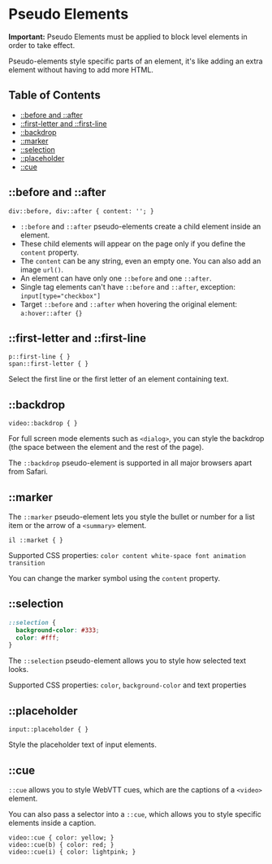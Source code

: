 # Pseudo Elements

**Important:** Pseudo Elements must be applied to block level elements in order to take effect.

Pseudo-elements style specific parts of an element, it's like adding an extra element without having to add more HTML.

## Table of Contents

- [::before and ::after](#before-and-after)
- [::first-letter and ::first-line](#first-letter-and-first-line)
- [::backdrop](#backdrop)
- [::marker](#marker)
- [::selection](#selection)
- [::placeholder](#selection)
- [::cue](#cue)

## ::before and ::after

```
div::before, div::after { content: ''; }
```

- `::before` and `::after` pseudo-elements create a child element inside an element.
- These child elements will appear on the page only if you define the `content` property.
- The `content` can be any string, even an empty one. You can also add an image `url()`.
- An element can have only one `::before` and one `::after`.
- Single tag elements can't have `::before` and `::after`, exception: `input[type="checkbox"]`
- Target `::before` and `::after` when hovering the original element: `a:hover::after {}`

## ::first-letter and ::first-line

```
p::first-line { }
span::first-letter { }
```

Select the first line or the first letter of an element containing text.

## ::backdrop

```
video::backdrop { }
```

For full screen mode elements such as `<dialog>`, you can style the backdrop (the space between the element and the rest of the page).

The `::backdrop` pseudo-element is supported in all major browsers apart from Safari.

## ::marker

The `::marker` pseudo-element lets you style the bullet or number for a list item or the arrow of a `<summary>` element.

```
il ::market { }
```

Supported CSS properties: `color content white-space font animation transition`

You can change the marker symbol using the `content` property.

## ::selection

```css
::selection {
  background-color: #333;
  color: #fff;
}
```

The `::selection` pseudo-element allows you to style how selected text looks.

Supported CSS properties: `color`, `background-color` and text properties

## ::placeholder

```
input::placeholder { }
```

Style the placeholder text of input elements.

## ::cue

`::cue` allows you to style WebVTT cues, which are the captions of a `<video>` element.

You can also pass a selector into a `::cue`, which allows you to style specific elements inside a caption.

```
video::cue { color: yellow; }
video::cue(b) { color: red; }
video::cue(i) { color: lightpink; }
```
